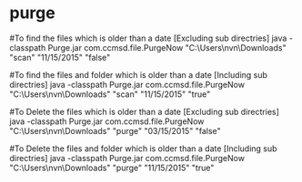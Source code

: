 # purge


#To find the files which is older than a date [Excluding sub directries]
java -classpath Purge.jar com.ccmsd.file.PurgeNow "C:\Users\nvn\Downloads" "scan" "11/15/2015" "false"

#To find the files and folder which is older than a date [Including sub directries]
java -classpath Purge.jar com.ccmsd.file.PurgeNow "C:\Users\nvn\Downloads" "scan" "11/15/2015" "true"

#To Delete the files which is older than a date [Excluding sub directries]
java -classpath Purge.jar com.ccmsd.file.PurgeNow "C:\Users\nvn\Downloads" "purge" "03/15/2015" "false"

#To Delete the files and folder which is older than a date [Including sub directries]
java -classpath Purge.jar com.ccmsd.file.PurgeNow "C:\Users\nvn\Downloads" "purge" "11/15/2015" "true"
